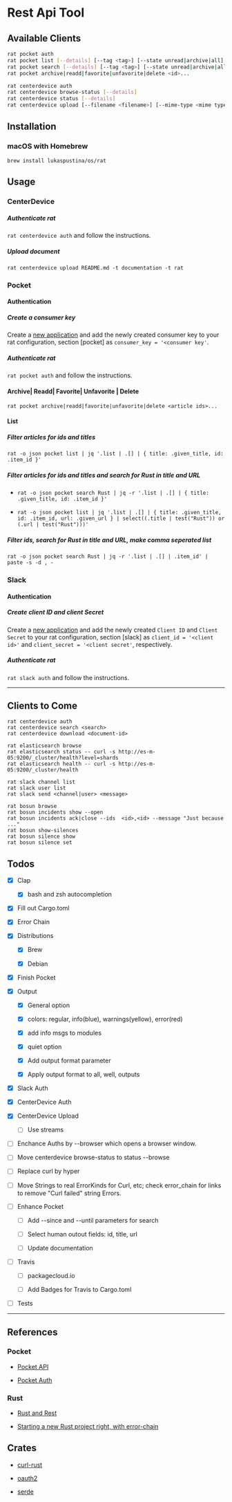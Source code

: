# Rest Api Tool

## Available Clients

```bash
rat pocket auth
rat pocket list [--details] [--tag <tag>] [--state unread|archive|all] [--sort newest|oldest|title|site ]
rat pocket search [--details] [--tag <tag>] [--state unread|archive|all] [--sort newest|oldest|title|site ] <in title or url>
rat pocket archive|readd|favorite|unfavorite|delete <id>...

rat centerdevice auth
rat centerdevice browse-status [--details]
rat centerdevice status [--details]
rat centerdevice upload [--filename <filename>] [--mime-type <mime type>] [--tag <tag1> --tag <tag...>] <file>
```

## Installation

### macOS with Homebrew

```
brew install lukaspustina/os/rat
```


## Usage

### CenterDevice

##### Authenticate rat

`rat centerdevice auth` and follow the instructions.

##### Upload document

`rat centerdevice upload README.md -t documentation -t rat`

### Pocket

#### Authentication

##### Create a consumer key

Create a [new application](https://getpocket.com/developer/apps/new) and add the newly created consumer key to your rat configuration, section [pocket] as `consumer_key = '<consumer key'`.

##### Authenticate rat

`rat pocket auth` and follow the instructions.

#### Archive| Readd| Favorite| Unfavorite | Delete

`rat pocket archive|readd|favorite|unfavorite|delete <article ids>...`

#### List

##### Filter articles for ids and titles

`rat -o json pocket list | jq '.list | .[] | { title: .given_title, id: .item_id }'`

##### Filter articles for ids and titles and search for Rust in title and URL

* `rat -o json pocket search Rust | jq -r '.list | .[] | { title: .given_title, id: .item_id }'`

* `rat -o json pocket list | jq '.list | .[] | { title: .given_title, id: .item_id, url: .given_url } | select((.title | test("Rust")) or (.url | test("Rust")))'`

##### Filter ids, search for Rust in title and URL, make comma seperated list

`rat -o json pocket search Rust | jq -r '.list | .[] | .item_id' | paste -s -d , -`


### Slack

#### Authentication

##### Create client ID and client Secret

Create a [new application](https://api.slack.com/apps) and add the newly created `Client ID` and `Client Secret` to your rat configuration, section [slack] as `client_id = '<client id>'` and `client_secret = '<client secret'`, respectively.

##### Authenticate rat

`rat slack auth` and follow the instructions.

----

## Clients to Come

```
rat centerdevice auth
rat centerdevice search <search>
rat centerdevice download <document-id>

rat elasticsearch browse
rat elasticsearch status -- curl -s http://es-m-05:9200/_cluster/health?level=shards
rat elasticsearch health -- curl -s http://es-m-05:9200/_cluster/health

rat slack channel list
rat slack user list
rat slack send <channel|user> <message>

rat bosun browse
rat bosun incidents show --open
rat bosun incidents ack|close --ids  <id>,<id> --message "Just because ..."
rat bosun show-silences
rat bosun silence show
rat bosun silence set
```


## Todos

* [X] Clap

    * [X] bash and zsh autocompletion

* [X] Fill out Cargo.toml

* [X] Error Chain

* [X] Distributions

    * [X] Brew

    * [X] Debian

* [X] Finish Pocket

* [X] Output

    * [X] General option

    * [X] colors: regular, info(blue), warnings(yellow), error(red)

    * [X] add info msgs to modules

    * [x] quiet option

    * [X] Add output format parameter

    * [X] Apply output format to all, well, outputs

* [X] Slack Auth

* [X] CenterDevice Auth

* [X] CenterDevice Upload

    * [ ] Use streams

* [ ] Enchance Auths by --browser which opens a browser window.

* [ ] Move centerdevice browse-status to status --browse

* [ ] Replace curl by hyper

* [ ] Move Strings to real ErrorKinds for Curl, etc; check error_chain for links to remove "Curl failed" string Errors.

* [ ] Enhance Pocket

    * [ ] Add --since and --until parameters for search

    * [ ] Select human outout fields: id, title, url

    * [ ] Update documentation

* [ ] Travis

    * [ ] packagecloud.io

    * [ ] Add Badges for Travis to Cargo.toml

* [ ] Tests


----

## References

### Pocket

* [Pocket API](https://getpocket.com/developer/)

* [Pocket Auth](http://www.jamesfmackenzie.com/getting-started-with-the-pocket-developer-api/)

### Rust

* [Rust and Rest](http://lucumr.pocoo.org/2016/7/10/rust-rest/)

* [Starting a new Rust project right, with error-chain](https://brson.github.io/2016/11/30/starting-with-error-chain)


## Crates

* [curl-rust](https://github.com/alexcrichton/curl-rust/commits/master)

* [oauth2](https://github.com/alexcrichton/oauth2-rs/blob/master/src/lib.rs)

* [serde](https://serde.rs)

